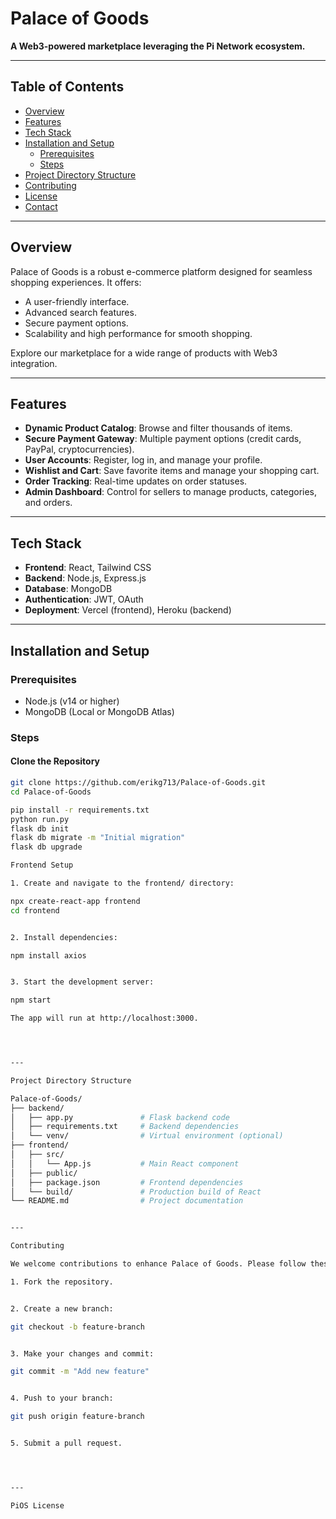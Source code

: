# Palace of Goods

**A Web3-powered marketplace leveraging the Pi Network ecosystem.**

---

## Table of Contents
- [Overview](#overview)
- [Features](#features)
- [Tech Stack](#tech-stack)
- [Installation and Setup](#installation-and-setup)
  - [Prerequisites](#prerequisites)
  - [Steps](#steps)
- [Project Directory Structure](#project-directory-structure)
- [Contributing](#contributing)
- [License](#license)
- [Contact](#contact)

---

## Overview

Palace of Goods is a robust e-commerce platform designed for seamless shopping experiences. It offers:
- A user-friendly interface.
- Advanced search features.
- Secure payment options.
- Scalability and high performance for smooth shopping.

Explore our marketplace for a wide range of products with Web3 integration.

---

## Features
- **Dynamic Product Catalog**: Browse and filter thousands of items.
- **Secure Payment Gateway**: Multiple payment options (credit cards, PayPal, cryptocurrencies).
- **User Accounts**: Register, log in, and manage your profile.
- **Wishlist and Cart**: Save favorite items and manage your shopping cart.
- **Order Tracking**: Real-time updates on order statuses.
- **Admin Dashboard**: Control for sellers to manage products, categories, and orders.

---

## Tech Stack
- **Frontend**: React, Tailwind CSS
- **Backend**: Node.js, Express.js
- **Database**: MongoDB
- **Authentication**: JWT, OAuth
- **Deployment**: Vercel (frontend), Heroku (backend)

---

## Installation and Setup

### Prerequisites
- Node.js (v14 or higher)
- MongoDB (Local or MongoDB Atlas)

### Steps
#### Clone the Repository
```bash
git clone https://github.com/erikg713/Palace-of-Goods.git
cd Palace-of-Goods

pip install -r requirements.txt
python run.py
flask db init
flask db migrate -m "Initial migration"
flask db upgrade

Frontend Setup

1. Create and navigate to the frontend/ directory:

npx create-react-app frontend
cd frontend


2. Install dependencies:

npm install axios


3. Start the development server:

npm start

The app will run at http://localhost:3000.




---

Project Directory Structure

Palace-of-Goods/
├── backend/
│   ├── app.py               # Flask backend code
│   ├── requirements.txt     # Backend dependencies
│   └── venv/                # Virtual environment (optional)
├── frontend/
│   ├── src/
│   │   └── App.js           # Main React component
│   ├── public/
│   ├── package.json         # Frontend dependencies
│   └── build/               # Production build of React
└── README.md                # Project documentation


---

Contributing

We welcome contributions to enhance Palace of Goods. Please follow these steps:

1. Fork the repository.


2. Create a new branch:

git checkout -b feature-branch


3. Make your changes and commit:

git commit -m "Add new feature"


4. Push to your branch:

git push origin feature-branch


5. Submit a pull request.




---

PiOS License


